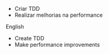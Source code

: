 * Criar TDD
* Realizar melhorias na performance

English

* Create TDD
* Make performance improvements
